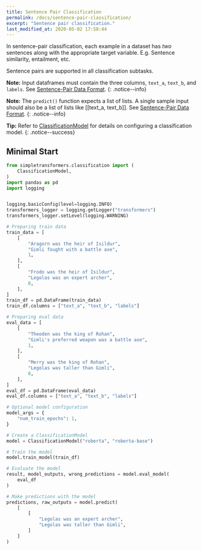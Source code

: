 ```yaml
---
title: Sentence Pair Classification
permalink: /docs/sentence-pair-classification/
excerpt: "Sentence pair classification."
last_modified_at: 2020-05-02 17:58:44
---
```


In sentence-pair classification, each example in a dataset has *two* sentences along with the appropriate target variable. E.g. Sentence similarity, entailment, etc.

Sentence pairs are supported in all classification subtasks.

**Note:** Input dataframes must contain the three columns, `text_a`, `text_b`, and `labels`. See [Sentence-Pair Data Format](/docs/classification-data-formats/#sentence-pair-data-format).
{: .notice--info}

**Note:** The `predict()` function expects a list of lists. A single sample input should also be a list of lists like [[text_a, text_b]]. See [Sentence-Pair Data Format](/docs/classification-data-formats/#sentence-pair-data-format).
{: .notice--info}

**Tip:** Refer to [ClassificationModel](/docs/classification-models/#classificationmodel) for details on configuring a classification model.
{: .notice--success}

## Minimal Start

```python
from simpletransformers.classification import (
    ClassificationModel,
)
import pandas as pd
import logging


logging.basicConfig(level=logging.INFO)
transformers_logger = logging.getLogger("transformers")
transformers_logger.setLevel(logging.WARNING)

# Preparing train data
train_data = [
    [
        "Aragorn was the heir of Isildur",
        "Gimli fought with a battle axe",
        1,
    ],
    [
        "Frodo was the heir of Isildur",
        "Legolas was an expert archer",
        0,
    ],
]
train_df = pd.DataFrame(train_data)
train_df.columns = ["text_a", "text_b", "labels"]

# Preparing eval data
eval_data = [
    [
        "Theoden was the king of Rohan",
        "Gimli's preferred weapon was a battle axe",
        1,
    ],
    [
        "Merry was the king of Rohan",
        "Legolas was taller than Gimli",
        0,
    ],
]
eval_df = pd.DataFrame(eval_data)
eval_df.columns = ["text_a", "text_b", "labels"]

# Optional model configuration
model_args = {
    "num_train_epochs": 1,
}

# Create a ClassificationModel
model = ClassificationModel("roberta", "roberta-base")

# Train the model
model.train_model(train_df)

# Evaluate the model
result, model_outputs, wrong_predictions = model.eval_model(
    eval_df
)

# Make predictions with the model
predictions, raw_outputs = model.predict(
    [
        [
            "Legolas was an expert archer",
            "Legolas was taller than Gimli",
        ]
    ]
)

```
